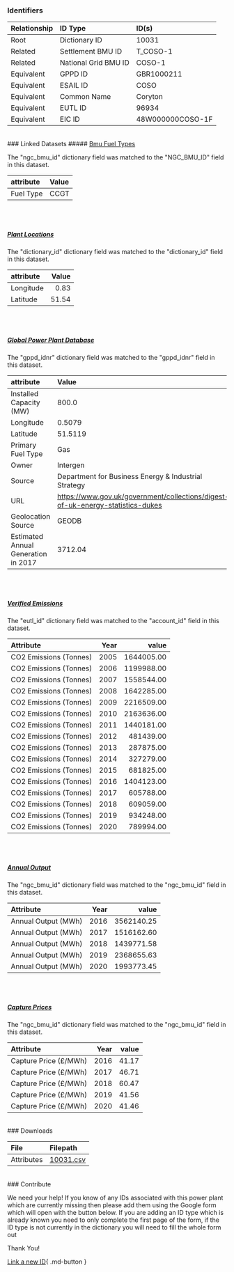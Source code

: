 ### Identifiers

| Relationship   | ID Type              | ID(s)            |
|:---------------|:---------------------|:-----------------|
| Root           | Dictionary ID        | 10031            |
| Related        | Settlement BMU ID    | T_COSO-1         |
| Related        | National Grid BMU ID | COSO-1           |
| Equivalent     | GPPD ID              | GBR1000211       |
| Equivalent     | ESAIL ID             | COSO             |
| Equivalent     | Common Name          | Coryton          |
| Equivalent     | EUTL ID              | 96934            |
| Equivalent     | EIC ID               | 48W000000COSO-1F |

<br>
### Linked Datasets
##### <a href="https://osuked.github.io/Power-Station-Dictionary/datasets/bmu-fuel-types">Bmu Fuel Types</a>



The "ngc_bmu_id" dictionary field was matched to the "NGC_BMU_ID" field in this dataset.

| attribute   | Value   |
|:------------|:--------|
| Fuel Type   | CCGT    |

<br><br>
##### <a href="https://osuked.github.io/Power-Station-Dictionary/datasets/plant-locations">Plant Locations</a>



The "dictionary_id" dictionary field was matched to the "dictionary_id" field in this dataset.

| attribute   |   Value |
|:------------|--------:|
| Longitude   |    0.83 |
| Latitude    |   51.54 |

<br><br>
##### <a href="https://osuked.github.io/Power-Station-Dictionary/datasets/global-power-plant-database">Global Power Plant Database</a>



The "gppd_idnr" dictionary field was matched to the "gppd_idnr" field in this dataset.

| attribute                           | Value                                                                          |
|:------------------------------------|:-------------------------------------------------------------------------------|
| Installed Capacity (MW)             | 800.0                                                                          |
| Longitude                           | 0.5079                                                                         |
| Latitude                            | 51.5119                                                                        |
| Primary Fuel Type                   | Gas                                                                            |
| Owner                               | Intergen                                                                       |
| Source                              | Department for Business Energy & Industrial Strategy                           |
| URL                                 | https://www.gov.uk/government/collections/digest-of-uk-energy-statistics-dukes |
| Geolocation Source                  | GEODB                                                                          |
| Estimated Annual Generation in 2017 | 3712.04                                                                        |

<br><br>
##### <a href="https://osuked.github.io/Power-Station-Dictionary/datasets/verified-emissions">Verified Emissions</a>



The "eutl_id" dictionary field was matched to the "account_id" field in this dataset.

| Attribute              |   Year |      value |
|:-----------------------|-------:|-----------:|
| CO2 Emissions (Tonnes) |   2005 | 1644005.00 |
| CO2 Emissions (Tonnes) |   2006 | 1199988.00 |
| CO2 Emissions (Tonnes) |   2007 | 1558544.00 |
| CO2 Emissions (Tonnes) |   2008 | 1642285.00 |
| CO2 Emissions (Tonnes) |   2009 | 2216509.00 |
| CO2 Emissions (Tonnes) |   2010 | 2163636.00 |
| CO2 Emissions (Tonnes) |   2011 | 1440181.00 |
| CO2 Emissions (Tonnes) |   2012 |  481439.00 |
| CO2 Emissions (Tonnes) |   2013 |  287875.00 |
| CO2 Emissions (Tonnes) |   2014 |  327279.00 |
| CO2 Emissions (Tonnes) |   2015 |  681825.00 |
| CO2 Emissions (Tonnes) |   2016 | 1404123.00 |
| CO2 Emissions (Tonnes) |   2017 |  605788.00 |
| CO2 Emissions (Tonnes) |   2018 |  609059.00 |
| CO2 Emissions (Tonnes) |   2019 |  934248.00 |
| CO2 Emissions (Tonnes) |   2020 |  789994.00 |

<br><br>
##### <a href="https://osuked.github.io/Power-Station-Dictionary/datasets/annual-output">Annual Output</a>



The "ngc_bmu_id" dictionary field was matched to the "ngc_bmu_id" field in this dataset.

| Attribute           |   Year |      value |
|:--------------------|-------:|-----------:|
| Annual Output (MWh) |   2016 | 3562140.25 |
| Annual Output (MWh) |   2017 | 1516162.60 |
| Annual Output (MWh) |   2018 | 1439771.58 |
| Annual Output (MWh) |   2019 | 2368655.63 |
| Annual Output (MWh) |   2020 | 1993773.45 |

<br><br>
##### <a href="https://osuked.github.io/Power-Station-Dictionary/datasets/capture-prices">Capture Prices</a>



The "ngc_bmu_id" dictionary field was matched to the "ngc_bmu_id" field in this dataset.

| Attribute             |   Year |   value |
|:----------------------|-------:|--------:|
| Capture Price (£/MWh) |   2016 |   41.17 |
| Capture Price (£/MWh) |   2017 |   46.71 |
| Capture Price (£/MWh) |   2018 |   60.47 |
| Capture Price (£/MWh) |   2019 |   41.56 |
| Capture Price (£/MWh) |   2020 |   41.46 |


<br>
### Downloads


| File       | Filepath                                                                              |
|:-----------|:--------------------------------------------------------------------------------------|
| Attributes | [10031.csv](https://osuked.github.io/Power-Station-Dictionary/object_attrs/10031.csv) |


<br>
### Contribute

We need your help! If you know of any IDs associated with this power plant which are currently missing then please add them using the Google form which will open with the button below. If you are adding an ID type which is already known you need to only complete the first page of the form, if the ID type is not currently in the dictionary you will need to fill the whole form out

Thank You!

[Link a new ID](https://docs.google.com/forms/d/e/1FAIpQLSc5jRsQ7NgiLLXbwo9PUdwTQyuqbRwThltG56-o6NVSe7E_nw/viewform?usp=pp_url&entry.251912331=10031){ .md-button }